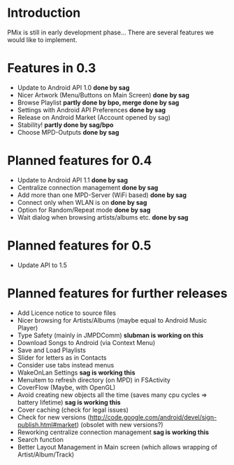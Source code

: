 # Introduction #
PMix is still in early development phase... There are several features we would like to implement.

# Features in 0.3 #
  * Update to Android API 1.0 **done by sag**
  * Nicer Artwork (Menu/Buttons on Main Screen) **done by sag**
  * Browse Playlist **partly done by bpo, merge done by sag**
  * Settings with Android API Preferences **done by sag**
  * Release on Android Market (Account opened by sag)
  * Stability! **partly done by sag/bpo**
  * Choose MPD-Outputs **done by sag**

# Planned features for 0.4 #
  * Update to Android API 1.1 **done by sag**
  * Centralize connection management **done by sag**
  * Add more than one MPD-Server (WiFi based) **done by sag**
  * Connect only when WLAN is on **done by sag**
  * Option for Random/Repeat mode **done by sag**
  * Wait dialog when browsing artists/albums etc. **done by sag**

# Planned features for 0.5 #
  * Update API to 1.5

# Planned features for further releases #
  * Add Licence notice to source files
  * Nicer browsing for Artists/Albums (maybe equal to Android Music Player)
  * Type Safety (mainly in JMPDComm) **slubman is working on this**
  * Download Songs to Android (via Context Menu)
  * Save and Load Playlists
  * Slider for letters as in Contacts
  * Consider use tabs instead menus
  * WakeOnLan Settings **sag is working this**
  * Menuitem to refresh directory (on MPD) in FSActivity
  * CoverFlow (Maybe, with OpenGL)
  * Avoid creating new objects all the time (saves many cpu cycles => battery lifetime) **sag is working this**
  * Cover caching (check for legal issues)
  * Check for new versions (http://code.google.com/android/devel/sign-publish.html#market) (obsolet with new versions?)
  * Reworking centralize connection management **sag is working this**
  * Search function
  * Better Layout Management in Main screen (which allows wrapping of Artist/Album/Track)